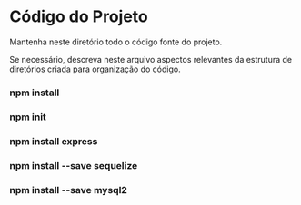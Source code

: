 # Código do Projeto

Mantenha neste diretório todo o código fonte do projeto. 

Se necessário, descreva neste arquivo aspectos relevantes da estrutura de diretórios criada para organização do código.

### npm install

### npm init 

### npm install express

### npm install --save sequelize

### npm install --save mysql2